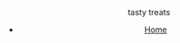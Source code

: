 <DOCTYPE html>
<head> 
<title>tasty treats</title>
</head>

<body>
  <header> 
  <hi>tasty treats</hi>
  <nav>
  <ul>
  <li><a href="html">Home</a></li>
